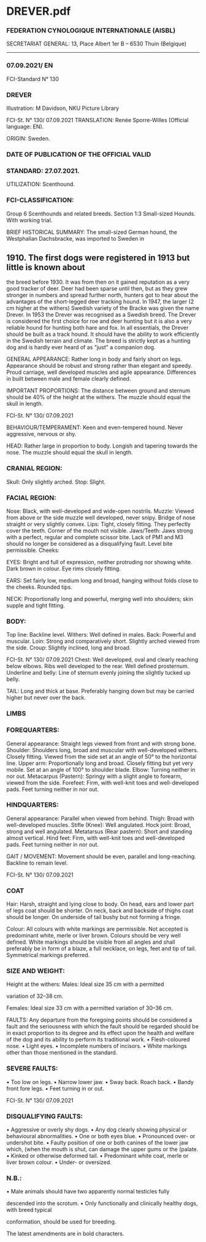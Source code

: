 # DREVER.pdf


### FEDERATION CYNOLOGIQUE INTERNATIONALE (AISBL)


SECRETARIAT GENERAL: 13, Place Albert 1er  B – 6530 Thuin (Belgique)
______________________________________________________________________________


### 07.09.2021/ EN



FCI-Standard N° 130

### DREVER



Illustration: M Davidson, NKU Picture Library




FCI-St. N° 130/ 07.09.2021
TRANSLATION: Renée Sporre-Willes (Official language: EN).

ORIGIN: Sweden.

### DATE OF PUBLICATION OF THE OFFICIAL VALID



### STANDARD: 27.07.2021.



UTILIZATION: Scenthound.

### FCI-CLASSIFICATION:


Group  6
Scenthounds and
related breeds.
Section 1:3
Small-sized Hounds.
With working trial.

BRIEF HISTORICAL SUMMARY: The small-sized German
hound, the Westphalian Dachsbracke, was imported to Sweden in


## 1910. The first dogs were registered in 1913 but little is known about


the breed before 1930. It was from then on it gained reputation as a
very good tracker of deer. Deer had been sparse until then, but as they
grew stronger in numbers and spread further north, hunters got to hear
about the advantages of the short-legged deer tracking hound. In 1947,
the larger (2 cm higher at the withers) Swedish variety of the Bracke
was given the name Drever.  In 1953 the Drever was recognised as a
Swedish breed. The Drever is considered the first choice for roe and
deer hunting but it is also a very reliable hound for hunting both hare
and fox. In all essentials, the Drever should be built as a track hound.
It should have the ability to work efficiently in the Swedish terrain and
climate. The breed is strictly kept as a hunting dog and is hardly ever
heard of as "just" a companion dog.

GENERAL APPEARANCE: Rather long in body and fairly short on
legs. Appearance should be robust and strong rather than elegant and
speedy. Proud carriage, well developed muscles and agile appearance.
Differences in built between male and female clearly defined.

IMPORTANT PROPORTIONS: The distance between ground and
sternum should be 40% of the height at the withers. The muzzle should
equal the skull in length.


FCI-St. N° 130/ 07.09.2021

BEHAVIOUR/TEMPERAMENT: Keen and even-tempered hound.
Never aggressive, nervous or shy.

HEAD: Rather large in proportion to body. Longish and tapering
towards the nose. The muzzle should equal the skull in length.

### CRANIAL REGION:


Skull: Only slightly arched.
Stop: Slight.

### FACIAL REGION:


Nose: Black, with well-developed and wide-open nostrils.
Muzzle: Viewed from above or the side muzzle well developed, never
snipy. Bridge of nose straight or very slightly convex.
Lips: Tight, closely fitting. They perfectly cover the teeth. Corner of
the mouth not visible.
Jaws/Teeth: Jaws strong with a perfect, regular and complete scissor
bite. Lack of PM1 and M3 should no longer be considered as a
disqualifying fault. Level bite permissible.
Cheeks:

EYES: Bright and full of expression, neither protruding nor showing
white. Dark brown in colour. Eye rims closely fitting.

EARS: Set fairly low, medium long and broad, hanging without folds
close to the cheeks. Rounded tips.

NECK: Proportionally long and powerful, merging well into
shoulders; skin supple and tight fitting.

### BODY:


Top line: Backline level.
Withers: Well defined in males.
Back: Powerful and muscular.
Loin: Strong and comparatively short. Slightly arched viewed from
the side.
Croup: Slightly inclined, long and broad.


FCI-St. N° 130/ 07.09.2021
Chest: Well developed, oval and clearly reaching below elbows. Ribs
well developed to the rear. Well defined prosternum.
Underline and belly: Line of sternum evenly joining the slightly
tucked up belly.

TAIL: Long and thick at base. Preferably hanging down but may be
carried higher but never over the back.

### LIMBS



### FOREQUARTERS:


General appearance: Straight legs viewed from front and with strong
bone.
Shoulder: Shoulders long, broad and muscular with well-developed
withers. Closely fitting. Viewed from the side set at an angle of 50° to
the horizontal line.
Upper arm: Proportionally long and broad. Closely fitting but yet very
mobile. Set at an angle of 100° to shoulder blade.
Elbow: Turning neither in nor out.
Metacarpus (Pastern): Springy with a slight angle to forearm, viewed
from the side.
Forefeet: Firm, with well-knit toes and well-developed pads. Feet
turning neither in nor out.

### HINDQUARTERS:


General appearance: Parallel when viewed from behind.
Thigh: Broad with well-developed muscles.
Stifle (Knee): Well angulated.
Hock joint: Broad, strong and well angulated.
Metatarsus (Rear pastern): Short and standing almost vertical.
Hind feet: Firm, with well-knit toes and well-developed pads. Feet
turning neither in nor out.

GAIT / MOVEMENT: Movement should be even, parallel and
long-reaching. Backline to remain level.




FCI-St. N° 130/ 07.09.2021


### COAT



Hair: Harsh, straight and lying close to body. On head, ears and lower
part of legs coat should be shorter. On neck, back and backside of
thighs coat should be longer. On underside of tail bushy but not
forming a fringe.

Colour: All colours with white markings are permissible. Not accepted
is predominant white, merle or liver brown. Colours should be very
well defined. White markings should be visible from all angles and
shall preferably be in form of a blaze, a full necklace, on legs, feet and
tip of tail. Symmetrical markings preferred.

### SIZE AND WEIGHT:



Height at the withers:   Males:
Ideal size 35 cm with a permitted



variation of 32–38 cm.


Females: Ideal size 33 cm with a permitted
variation of 30–36 cm.

FAULTS: Any departure from the foregoing points should be
considered a fault and the seriousness with which the fault should be
regarded should be in exact proportion to its degree and its effect upon
the health and welfare of the dog and its ability to perform its
traditional work.
•
Flesh-coloured nose.
•
Light eyes.
•
Incomplete numbers of incisors.
•
White markings other than those mentioned in the standard.

### SEVERE FAULTS:


•
Too low on legs.
•
Narrow lower jaw.
•
Sway back. Roach back.
•
Bandy front fore legs.
•
Feet turning in or out.



FCI-St. N° 130/ 07.09.2021


### DISQUALIFYING FAULTS:


• Aggressive or overly shy dogs.
• Any dog clearly showing physical or behavioural abnormalities.
• One or both eyes blue.
• Pronounced over- or undershot bite.
• Faulty position of one or both canines of the lower jaw which,
(when the mouth is shut, can damage the upper gums or the
(palate.
• Kinked or otherwise deformed tail.
• Predominant white coat, merle or liver brown colour.
• Under- or oversized.

### N.B.:


• Male animals should have two apparently normal testicles fully

descended into the scrotum.
• Only functionally and clinically healthy dogs, with breed typical

conformation, should be used for breeding.


The latest amendments are in bold characters.






